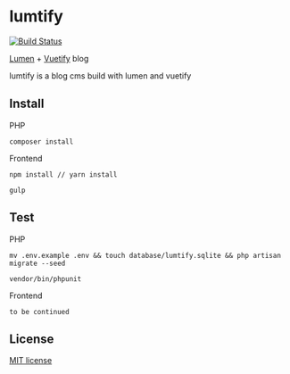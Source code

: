 # lumtify

[![Build Status](https://travis-ci.org/sc0Vu/lumtify.svg?branch=master)](https://travis-ci.org/sc0Vu/lumtify)

[Lumen](https://github.com/laravel/lumen) + [Vuetify](https://github.com/vuetifyjs/vuetify) blog

lumtify is a blog cms build with lumen and vuetify


## Install

PHP

    composer install

Frontend
    
    npm install // yarn install

    gulp
    
## Test

PHP

    mv .env.example .env && touch database/lumtify.sqlite && php artisan migrate --seed

    vendor/bin/phpunit

Frontend

    to be continued

## License

[MIT license](http://opensource.org/licenses/MIT)
